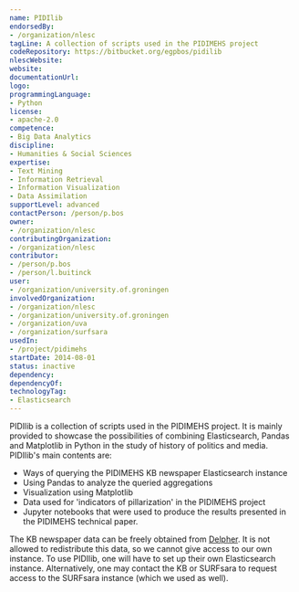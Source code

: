 ```yaml
---
name: PIDIlib
endorsedBy:
- /organization/nlesc
tagLine: A collection of scripts used in the PIDIMEHS project
codeRepository: https://bitbucket.org/egpbos/pidilib
nlescWebsite: 
website: 
documentationUrl:
logo:
programmingLanguage:
- Python
license:
- apache-2.0
competence:
- Big Data Analytics
discipline:
- Humanities & Social Sciences
expertise:
- Text Mining
- Information Retrieval
- Information Visualization
- Data Assimilation
supportLevel: advanced
contactPerson: /person/p.bos
owner:
- /organization/nlesc
contributingOrganization:
- /organization/nlesc
contributor:
- /person/p.bos
- /person/l.buitinck
user:
- /organization/university.of.groningen
involvedOrganization:
- /organization/nlesc
- /organization/university.of.groningen
- /organization/uva
- /organization/surfsara
usedIn:
- /project/pidimehs
startDate: 2014-08-01
status: inactive
dependency:
dependencyOf:
technologyTag:
- Elasticsearch
---
```

PIDIlib is a collection of scripts used in the PIDIMEHS project. It is mainly provided to showcase the possibilities of combining Elasticsearch, Pandas and Matplotlib in Python in the study of history of politics and media. PIDIlib's main contents are:

- Ways of querying the PIDIMEHS KB newspaper Elasticsearch instance
- Using Pandas to analyze the queried aggregations
- Visualization using Matplotlib
- Data used for 'indicators of pillarization' in the PIDIMEHS project
- Jupyter notebooks that were used to produce the results presented in the PIDIMEHS technical paper.

The KB newspaper data can be freely obtained from [Delpher](www.delpher.nl). It is not allowed to redistribute this data, so we cannot give access to our own instance. To use PIDIlib, one will have to set up their own Elasticsearch instance. Alternatively, one may contact the KB or SURFsara to request access to the SURFsara instance (which we used as well).
